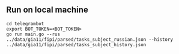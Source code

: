 ## Run on local machine 
```
cd telegrambot
export BOT_TOKEN=<BOT_TOKEN>
go run main.go --rus ../data/gia11/fipi/parsed/tasks_subject_russian.json --history ../data/gia11/fipi/parsed/tasks_subject_history.json
```
